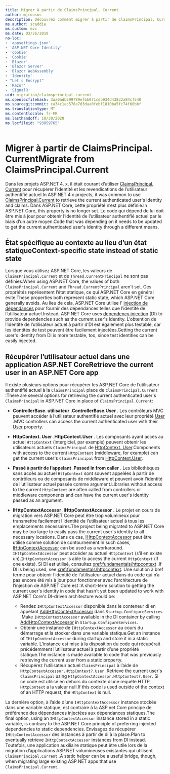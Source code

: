 ```yaml
---
title: Migrer à partir de ClaimsPrincipal. Current
author: mjrousos
description: Découvrez comment migrer à partir de ClaimsPrincipal. Current pour récupérer l’identité et les revendications de l’utilisateur authentifié actuel dans ASP.NET Core.
ms.author: scaddie
ms.custom: mvc
ms.date: 03/26/2019
no-loc:
- 'appsettings.json'
- 'ASP.NET Core Identity'
- 'cookie'
- 'Cookie'
- 'Blazor'
- 'Blazor Server'
- 'Blazor WebAssembly'
- 'Identity'
- "Let's Encrypt"
- 'Razor'
- 'SignalR'
uid: migration/claimsprincipal-current
ms.openlocfilehash: 3aa0adb299789efbb071cdb934d43832a84cf540
ms.sourcegitcommit: ca34c1ac578e7d3daa0febf1810ba5fc74f60bbf
ms.translationtype: MT
ms.contentlocale: fr-FR
ms.lasthandoff: 10/30/2020
ms.locfileid: "93059765"
---
```

# <a name="migrate-from-claimsprincipalcurrent"></a><span data-ttu-id="0f59b-103">Migrer à partir de ClaimsPrincipal. Current</span><span class="sxs-lookup"><span data-stu-id="0f59b-103">Migrate from ClaimsPrincipal.Current</span></span>

<span data-ttu-id="0f59b-104">Dans les projets ASP.NET 4. x, il était courant d’utiliser [ClaimsPrincipal. Current](/dotnet/api/system.security.claims.claimsprincipal.current) pour récupérer l’identité et les revendications de l’utilisateur authentifié actuel.</span><span class="sxs-lookup"><span data-stu-id="0f59b-104">In ASP.NET 4.x projects, it was common to use [ClaimsPrincipal.Current](/dotnet/api/system.security.claims.claimsprincipal.current) to retrieve the current authenticated user's identity and claims.</span></span> <span data-ttu-id="0f59b-105">Dans ASP.NET Core, cette propriété n’est plus définie.</span><span class="sxs-lookup"><span data-stu-id="0f59b-105">In ASP.NET Core, this property is no longer set.</span></span> <span data-ttu-id="0f59b-106">Le code qui dépend de lui doit être mis à jour pour obtenir l’identité de l’utilisateur authentifié actuel par le biais d’un autre moyen.</span><span class="sxs-lookup"><span data-stu-id="0f59b-106">Code that was depending on it needs to be updated to get the current authenticated user's identity through a different means.</span></span>

## <a name="context-specific-state-instead-of-static-state"></a><span data-ttu-id="0f59b-107">État spécifique au contexte au lieu d’un état statique</span><span class="sxs-lookup"><span data-stu-id="0f59b-107">Context-specific state instead of static state</span></span>

<span data-ttu-id="0f59b-108">Lorsque vous utilisez ASP.NET Core, les valeurs de `ClaimsPrincipal.Current` et de `Thread.CurrentPrincipal` ne sont pas définies.</span><span class="sxs-lookup"><span data-stu-id="0f59b-108">When using ASP.NET Core, the values of both `ClaimsPrincipal.Current` and `Thread.CurrentPrincipal` aren't set.</span></span> <span data-ttu-id="0f59b-109">Ces propriétés représentent l’état statique, ce qui ASP.NET Core en général évite.</span><span class="sxs-lookup"><span data-stu-id="0f59b-109">These properties both represent static state, which ASP.NET Core generally avoids.</span></span> <span data-ttu-id="0f59b-110">Au lieu de cela, ASP.NET Core utilise l' [injection de dépendances](xref:fundamentals/dependency-injection) pour fournir des dépendances telles que l’identité de l’utilisateur actuel.</span><span class="sxs-lookup"><span data-stu-id="0f59b-110">Instead, ASP.NET Core uses [dependency injection](xref:fundamentals/dependency-injection) (DI) to provide dependencies such as the current user's identity.</span></span> <span data-ttu-id="0f59b-111">L’obtention de l’identité de l’utilisateur actuel à partir d’DI est également plus testable, car les identités de test peuvent être facilement injectées.</span><span class="sxs-lookup"><span data-stu-id="0f59b-111">Getting the current user's identity from DI is more testable, too, since test identities can be easily injected.</span></span>

## <a name="retrieve-the-current-user-in-an-aspnet-core-app"></a><span data-ttu-id="0f59b-112">Récupérer l’utilisateur actuel dans une application ASP.NET Core</span><span class="sxs-lookup"><span data-stu-id="0f59b-112">Retrieve the current user in an ASP.NET Core app</span></span>

<span data-ttu-id="0f59b-113">Il existe plusieurs options pour récupérer les ASP.NET Core de l’utilisateur authentifié actuel à la `ClaimsPrincipal` place de `ClaimsPrincipal.Current` :</span><span class="sxs-lookup"><span data-stu-id="0f59b-113">There are several options for retrieving the current authenticated user's `ClaimsPrincipal` in ASP.NET Core in place of `ClaimsPrincipal.Current`:</span></span>

* <span data-ttu-id="0f59b-114">**ControllerBase. utilisateur** .</span><span class="sxs-lookup"><span data-stu-id="0f59b-114">**ControllerBase.User** .</span></span> <span data-ttu-id="0f59b-115">Les contrôleurs MVC peuvent accéder à l’utilisateur authentifié actuel avec leur propriété [User](/dotnet/api/microsoft.aspnetcore.mvc.controllerbase.user) .</span><span class="sxs-lookup"><span data-stu-id="0f59b-115">MVC controllers can access the current authenticated user with their [User](/dotnet/api/microsoft.aspnetcore.mvc.controllerbase.user) property.</span></span>
* <span data-ttu-id="0f59b-116">**HttpContext. User** .</span><span class="sxs-lookup"><span data-stu-id="0f59b-116">**HttpContext.User** .</span></span> <span data-ttu-id="0f59b-117">Les composants ayant accès au actuel `HttpContext` (intergiciel, par exemple) peuvent obtenir les utilisateurs actuels `ClaimsPrincipal` de [HttpContext. User](/dotnet/api/microsoft.aspnetcore.http.httpcontext.user).</span><span class="sxs-lookup"><span data-stu-id="0f59b-117">Components with access to the current `HttpContext` (middleware, for example) can get the current user's `ClaimsPrincipal` from [HttpContext.User](/dotnet/api/microsoft.aspnetcore.http.httpcontext.user).</span></span>
* <span data-ttu-id="0f59b-118">**Passé à partir de l’appelant** .</span><span class="sxs-lookup"><span data-stu-id="0f59b-118">**Passed in from caller** .</span></span> <span data-ttu-id="0f59b-119">Les bibliothèques sans accès au actuel `HttpContext` sont souvent appelées à partir de contrôleurs ou de composants de middleware et peuvent avoir l’identité de l’utilisateur actuel passée comme argument.</span><span class="sxs-lookup"><span data-stu-id="0f59b-119">Libraries without access to the current `HttpContext` are often called from controllers or middleware components and can have the current user's identity passed as an argument.</span></span>
* <span data-ttu-id="0f59b-120">**IHttpContextAccessor** .</span><span class="sxs-lookup"><span data-stu-id="0f59b-120">**IHttpContextAccessor** .</span></span> <span data-ttu-id="0f59b-121">Le projet en cours de migration vers ASP.NET Core peut être trop volumineux pour transmettre facilement l’identité de l’utilisateur actuel à tous les emplacements nécessaires.</span><span class="sxs-lookup"><span data-stu-id="0f59b-121">The project being migrated to ASP.NET Core may be too large to easily pass the current user's identity to all necessary locations.</span></span> <span data-ttu-id="0f59b-122">Dans ce cas, [IHttpContextAccessor](/dotnet/api/microsoft.aspnetcore.http.ihttpcontextaccessor) peut être utilisé comme solution de contournement.</span><span class="sxs-lookup"><span data-stu-id="0f59b-122">In such cases, [IHttpContextAccessor](/dotnet/api/microsoft.aspnetcore.http.ihttpcontextaccessor) can be used as a workaround.</span></span> <span data-ttu-id="0f59b-123">`IHttpContextAccessor` peut accéder au actuel `HttpContext` (s’il en existe un).</span><span class="sxs-lookup"><span data-stu-id="0f59b-123">`IHttpContextAccessor` is able to access the current `HttpContext` (if one exists).</span></span> <span data-ttu-id="0f59b-124">Si DI est utilisé, consultez <xref:fundamentals/httpcontext> .</span><span class="sxs-lookup"><span data-stu-id="0f59b-124">If DI is being used, see <xref:fundamentals/httpcontext>.</span></span> <span data-ttu-id="0f59b-125">Une solution à bref terme pour obtenir l’identité de l’utilisateur actuel dans du code qui n’a pas encore été mis à jour pour fonctionner avec l’architecture de l’injection de ASP.NET Core est :</span><span class="sxs-lookup"><span data-stu-id="0f59b-125">A short-term solution to getting the current user's identity in code that hasn't yet been updated to work with ASP.NET Core's DI-driven architecture would be:</span></span>

  * <span data-ttu-id="0f59b-126">Rendez `IHttpContextAccessor` disponible dans le conteneur di en appelant [AddHttpContextAccessor](https://github.com/aspnet/Hosting/issues/793) dans `Startup.ConfigureServices` .</span><span class="sxs-lookup"><span data-stu-id="0f59b-126">Make `IHttpContextAccessor` available in the DI container by calling [AddHttpContextAccessor](https://github.com/aspnet/Hosting/issues/793) in `Startup.ConfigureServices`.</span></span>
  * <span data-ttu-id="0f59b-127">Obtenir une instance de `IHttpContextAccessor` au cours du démarrage et la stocker dans une variable statique.</span><span class="sxs-lookup"><span data-stu-id="0f59b-127">Get an instance of `IHttpContextAccessor` during startup and store it in a static variable.</span></span> <span data-ttu-id="0f59b-128">L’instance est mise à la disposition du code qui récupérait précédemment l’utilisateur actuel à partir d’une propriété statique.</span><span class="sxs-lookup"><span data-stu-id="0f59b-128">The instance is made available to code that was previously retrieving the current user from a static property.</span></span>
  * <span data-ttu-id="0f59b-129">Récupérez l’utilisateur actuel `ClaimsPrincipal` à l’aide de `HttpContextAccessor.HttpContext?.User` .</span><span class="sxs-lookup"><span data-stu-id="0f59b-129">Retrieve the current user's `ClaimsPrincipal` using `HttpContextAccessor.HttpContext?.User`.</span></span> <span data-ttu-id="0f59b-130">Si ce code est utilisé en dehors du contexte d’une requête HTTP, `HttpContext` a la valeur null.</span><span class="sxs-lookup"><span data-stu-id="0f59b-130">If this code is used outside of the context of an HTTP request, the `HttpContext` is null.</span></span>

<span data-ttu-id="0f59b-131">La dernière option, à l’aide d’une `IHttpContextAccessor` instance stockée dans une variable statique, est contraire à la ASP.net Core principe de préférence des dépendances injectées aux dépendances statiques.</span><span class="sxs-lookup"><span data-stu-id="0f59b-131">The final option, using an `IHttpContextAccessor` instance stored in a static variable, is contrary to the ASP.NET Core principle of preferring injected dependencies to static dependencies.</span></span> <span data-ttu-id="0f59b-132">Envisagez de récupérer `IHttpContextAccessor` des instances à partir de di à la place.</span><span class="sxs-lookup"><span data-stu-id="0f59b-132">Plan to eventually retrieve `IHttpContextAccessor` instances from DI instead.</span></span> <span data-ttu-id="0f59b-133">Toutefois, une application auxiliaire statique peut être utile lors de la migration d’applications ASP.NET volumineuses existantes qui utilisent `ClaimsPrincipal.Current` .</span><span class="sxs-lookup"><span data-stu-id="0f59b-133">A static helper can be a useful bridge, though, when migrating large existing ASP.NET apps that use `ClaimsPrincipal.Current`.</span></span>
